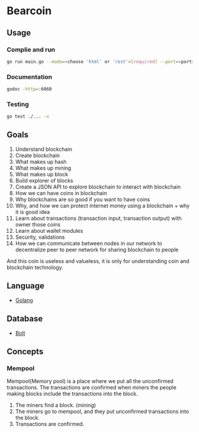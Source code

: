 # Bearcoin

## Usage
### Complie and run
```bash
go run main.go --mode=<choose 'html' or 'rest'>[required] --port=<port>[optional]
```

### Documentation
```bash
godoc -http=:6060
```

### Testing
```bash
go test ./... -v
```

## Goals
1. Understand blockchain
2. Create blockchain
3. What makes up hash
4. What makes up mining
5. What makes up block
6. Build explorer of blocks
7. Create a JSON API to explore blockchain to interact with blockchain 
8. How we can have coins in blockchain
9. Why blockchains are so good if you want to have coins
10. Why, and how we can protect internet money using a blockchain + why it is good idea
11. Learn about transactions (transaction input, transaction output) with owner those coins
12. Learn about wallet modules
13. Security, validations 
14. How we can communicate between nodes in our network to decentralize peer to peer network for sharing blockchain to people

And this coin is useless and valueless, it is only for understanding coin and blockchain technology.


## Language
- [Golang](https://go.dev/)


## Database
- [Bolt](https://github.com/boltdb/bolt)


## Concepts
### Mempool
Mempool(Memory pool) is a place where we put all the unconfirmed transactions. The transactions are confirmed when miners the people making blocks include the transactions into the block.

1. The miners find a block. (mining)
2. The miners go to mempool, and they put unconfirmed transactions into the block.
3. Transactions are confirmed.